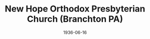---
date: &id001 1936-06-16
end_date: 1966-05-01
location:
  address: null
  city: Branchton
  state: PA
minister: null
ministers: []
name: New Hope Orthodox Presbyterian Church
names: null
origination_date: *id001
raw_data: "PA    Branchton\n\nNew Hope Orthodox Presbyterian Church  (June 16, 1936\u2013\
  May 1, 1966)\n(merged with Faith OPC, Harrisville, in 1966 to form Calvary OPC)\n\
  Pastors: Robert Atwell, 1936\u201339\nJack Zandstra (Supply), 1939\u201340\nCharles\
  \ Schauffele, 1940\u201346\nLeRoy Oliver, 1947\u201352\nFrancis Breisch, 1952\u2013\
  55\nCromwell Roskamp, 1955\u201360\nGeorge Morton, 1962\u201366"
received_from: null
states:
- PA
status:
  active: false
  end_date: null
  reason: null
  received_from: null
  withdrawal_to: null
title: New Hope Orthodox Presbyterian Church (Branchton PA)

---